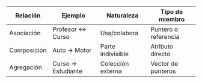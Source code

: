 | Relación    | Ejemplo            | Naturaleza        | Tipo de miembro      |
| ----------- | ------------------ | ----------------- | -------------------- |
| Asociación  | Profesor ↔ Curso   | Usa/colabora      | Puntero o referencia |
| Composición | Auto → Motor       | Parte indivisible | Atributo directo     |
| Agregación  | Curso → Estudiante | Colección externa | Vector de punteros   |
